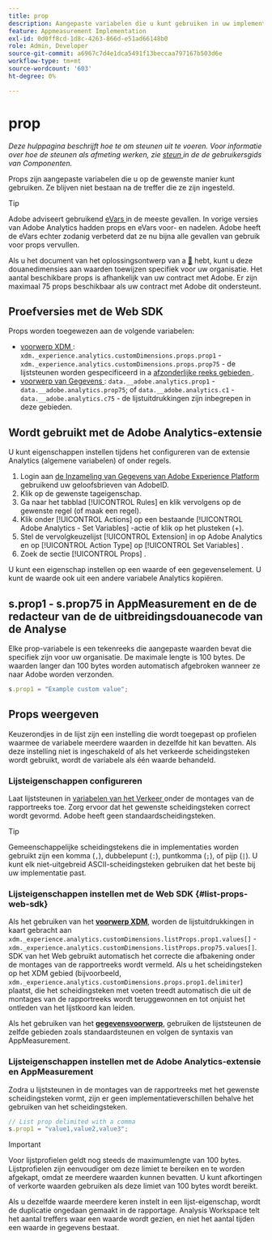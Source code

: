 ```yaml
---
title: prop
description: Aangepaste variabelen die u kunt gebruiken in uw implementatie.
feature: Appmeasurement Implementation
exl-id: 0d0ff8cd-1d8c-4263-866d-e51ad66148b0
role: Admin, Developer
source-git-commit: a6967c7d4e1dca5491f13beccaa797167b503d6e
workflow-type: tm+mt
source-wordcount: '603'
ht-degree: 0%

---
```


# prop

*Deze hulppagina beschrijft hoe te om steunen uit te voeren. Voor informatie over hoe de steunen als afmeting werken, zie [ steun ](/help/components/dimensions/prop.md) in de de gebruikersgids van Componenten.*

Props zijn aangepaste variabelen die u op de gewenste manier kunt gebruiken. Ze blijven niet bestaan na de treffer die ze zijn ingesteld.

>[!TIP]
>
>Adobe adviseert gebruikend [ eVars ](evar.md) in de meeste gevallen. In vorige versies van Adobe Analytics hadden props en eVars voor- en nadelen. Adobe heeft de eVars echter zodanig verbeterd dat ze nu bijna alle gevallen van gebruik voor props vervullen.

Als u het document van het oplossingsontwerp van a [&#128279;](/help/implement/prepare/solution-design.md) hebt, kunt u deze douanedimensies aan waarden toewijzen specifiek voor uw organisatie. Het aantal beschikbare props is afhankelijk van uw contract met Adobe. Er zijn maximaal 75 props beschikbaar als uw contract met Adobe dit ondersteunt.

## Proefversies met de Web SDK

Props worden toegewezen aan de volgende variabelen:

* [ voorwerp XDM ](/help/implement/aep-edge/xdm-var-mapping.md): `xdm._experience.analytics.customDimensions.props.prop1` - `xdm._experience.analytics.customDimensions.props.prop75` - de lijststeunen worden gespecificeerd in a [ afzonderlijke reeks gebieden ](#list-props-web-sdk).
* [ voorwerp van Gegevens ](/help/implement/aep-edge/data-var-mapping.md): `data.__adobe.analytics.prop1` - `data.__adobe.analytics.prop75`; of `data.__adobe.analytics.c1` - `data.__adobe.analytics.c75` - de lijstuitdrukkingen zijn inbegrepen in deze gebieden.

## Wordt gebruikt met de Adobe Analytics-extensie

U kunt eigenschappen instellen tijdens het configureren van de extensie Analytics (algemene variabelen) of onder regels.

1. Login aan [ de Inzameling van Gegevens van Adobe Experience Platform ](https://experience.adobe.com/data-collection) gebruikend uw geloofsbrieven van AdobeID.
2. Klik op de gewenste tageigenschap.
3. Ga naar het tabblad [!UICONTROL Rules] en klik vervolgens op de gewenste regel (of maak een regel).
4. Klik onder [!UICONTROL Actions] op een bestaande [!UICONTROL Adobe Analytics - Set Variables] -actie of klik op het plusteken (+).
5. Stel de vervolgkeuzelijst [!UICONTROL Extension] in op Adobe Analytics en op [!UICONTROL Action Type] op [!UICONTROL Set Variables] .
6. Zoek de sectie [!UICONTROL Props] .

U kunt een eigenschap instellen op een waarde of een gegevenselement. U kunt de waarde ook uit een andere variabele Analytics kopiëren.

## s.prop1 - s.prop75 in AppMeasurement en de de redacteur van de de uitbreidingsdouanecode van de Analyse

Elke prop-variabele is een tekenreeks die aangepaste waarden bevat die specifiek zijn voor uw organisatie. De maximale lengte is 100 bytes. De waarden langer dan 100 bytes worden automatisch afgebroken wanneer ze naar Adobe worden verzonden.

```js
s.prop1 = "Example custom value";
```

## Props weergeven

Keuzerondjes in de lijst zijn een instelling die wordt toegepast op profielen waarmee de variabele meerdere waarden in dezelfde hit kan bevatten. Als deze instelling niet is ingeschakeld of als het verkeerde scheidingsteken wordt gebruikt, wordt de variabele als één waarde behandeld.

### Lijsteigenschappen configureren

Laat lijststeunen in [ variabelen van het Verkeer ](/help/admin/tools/manage-rs/edit-settings/c-traffic-variables/traffic-var.md) onder de montages van de rapportreeks toe. Zorg ervoor dat het gewenste scheidingsteken correct wordt gevormd. Adobe heeft geen standaardscheidingsteken.

>[!TIP]
>
>Gemeenschappelijke scheidingstekens die in implementaties worden gebruikt zijn een komma (`,`), dubbelepunt (`:`), puntkomma (`;`), of pijp (`|`). U kunt elk niet-uitgebreid ASCII-scheidingsteken gebruiken dat het beste bij uw implementatie past.

### Lijsteigenschappen instellen met de Web SDK {#list-props-web-sdk}

Als het gebruiken van het [**voorwerp XDM**](/help/implement/aep-edge/xdm-var-mapping.md), worden de lijstuitdrukkingen in kaart gebracht aan `xdm._experience.analytics.customDimensions.listProps.prop1.values[]` - `xdm._experience.analytics.customDimensions.listProps.prop75.values[]`. SDK van het Web gebruikt automatisch het correcte die afbakening onder de montages van de rapportreeks wordt vermeld. Als u het scheidingsteken op het XDM gebied (bijvoorbeeld, `xdm._experience.analytics.customDimensions.props.prop1.delimiter`) plaatst, die het scheidingsteken met voeten treedt automatisch die uit de montages van de rapportreeks wordt teruggewonnen en tot onjuist het ontleden van het lijstkoord kan leiden.

Als het gebruiken van het [**gegevensvoorwerp**](/help/implement/aep-edge/data-var-mapping.md), gebruiken de lijststeunen de zelfde gebieden zoals standaardsteunen en volgen de syntaxis van AppMeasurement.

### Lijsteigenschappen instellen met de Adobe Analytics-extensie en AppMeasurement

Zodra u lijststeunen in de montages van de rapportreeks met het gewenste scheidingsteken vormt, zijn er geen implementatieverschillen behalve het gebruiken van het scheidingsteken.

```js
// List prop delimited with a comma
s.prop1 = "value1,value2,value3";
```

>[!IMPORTANT]
>
>Voor lijstprofielen geldt nog steeds de maximumlengte van 100 bytes. Lijstprofielen zijn eenvoudiger om deze limiet te bereiken en te worden afgekapt, omdat ze meerdere waarden kunnen bevatten. U kunt afkortingen of verkorte waarden gebruiken als deze limiet van 100 bytes wordt bereikt.

Als u dezelfde waarde meerdere keren instelt in een lijst-eigenschap, wordt de duplicatie ongedaan gemaakt in de rapportage. Analysis Workspace telt het aantal treffers waar een waarde wordt gezien, en niet het aantal tijden een waarde in gegevens bestaat.
